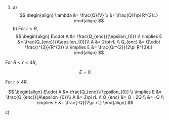 1. a)
$$
\begin{align}
\lambda &= \frac{Q}{V} \\
&= \frac{Q}{\pi R^{2}L} 
\end{align}
$$
b) For $r < R$,
$$
\begin{align}
E\cdot A &= \frac{Q_{enc}}{\epsilon_{0}} \\ 
\implies E &= \frac{Q_{enc}}{A\epsilon_{0}}\\
A &= 2\pi rL \\
Q_{enc} &= Q\cdot \frac{r^{3}}{R^{3}} \\
\implies E &= \frac{Qr^{2}}{2\pi R^{3}L}
\end{align}
$$

For $R < r < 4R$,

$$
E = 0
$$

For $r > 4R$,

$$
\begin{align}
E\cdot A &= \frac{Q_{enc}}{\epsilon_{0}} \\ 
\implies E &= \frac{Q_{enc}}{A\epsilon_{0}}\\
A &= 2\pi rL \\
Q_{enc} &= Q - 2Q  \\
&= -Q \\
\implies E &= \frac{-Q}{2\pi rL}
\end{align}
$$

c) 